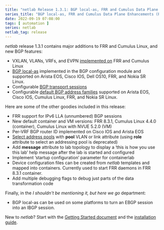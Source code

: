 ```yaml
---
title: "netlab Release 1.3.1: BGP local-as, FRR and Cumulus Data Plane Enhancements"
series_title: "BGP local-as, FRR and Cumulus Data Plane Enhancements (Release 1.3)"
date: 2022-09-19 07:08:00
tags: [ automation ]
series: netlab
netlab_tag: release
---
```

*netlab* release 1.3.1 contains major additions to FRR and Cumulus Linux, and new BGP features:

* VXLAN, VLANs, VRFs, and EVPN [implemented on](https://netsim-tools.readthedocs.io/en/latest/platforms.html#platform-dataplane-support) FRR and Cumulus Linux
* [BGP local-as](https://netsim-tools.readthedocs.io/en/latest/module/bgp.html#node-configuration-parameters) implemented in the BGP configuration module and supported on Arista EOS, Cisco IOS, Dell OS10, FRR, and Nokia SR Linux.
* Configurable [BGP transport sessions](https://netsim-tools.readthedocs.io/en/latest/module/bgp.html#node-configuration-parameters)
* Configurable [default BGP address families](https://netsim-tools.readthedocs.io/en/latest/module/bgp.html#node-configuration-parameters) supported on Arista EOS, Cisco IOS, Cumulus Linux, FRR, and Nokia SR Linux.

Here are some of the other goodies included in this release:
<!--more-->

* FRR support for IPv6 LLA (unnumbered) BGP sessions
* New default container and VM versions: FRR 8.3.1, Cumulus Linux 4.4.0 (container), Cumulus Linux with NVUE 5.2.0 (VM)
* Per-VRF BGP router ID implemented on Cisco IOS and Arista EOS
* [Select address pools](https://netsim-tools.readthedocs.io/en/latest/links.html#selecting-custom-address-pools) with **pool** VLAN or link attribute (using **role** attribute to select an addressing pool is deprecated)
* Add **message** attribute to lab topology to display a ‘this is how you use this lab’ help message after the lab is started and configured
* Implement ‘startup configuration’ parameter for containerlab
* Device configuration files can be created from *netlab* templates and mapped into containers. Currently used to start FRR daemons in FRR 8.3.1 container.
* Add multiple debugging flags to debug just parts of the data transformation code

Finally, in the *I shouldn't be mentioning it, but here we go* department:

* BGP local-as can be used on some platforms to turn an EBGP session into an IBGP session.

New to *netlab*? Start with the [Getting Started document](https://netsim-tools.readthedocs.io/en/latest/tutorials.html) and the [installation guide](https://netsim-tools.readthedocs.io/en/latest/install.html).
